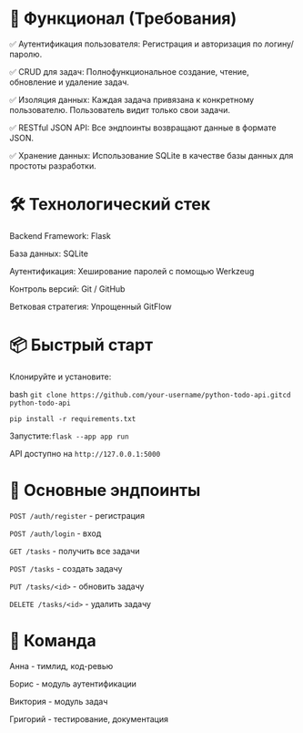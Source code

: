 # 🚀 Функционал (Требования)
✅ Аутентификация пользователя: Регистрация и авторизация по логину/паролю.

✅ CRUD для задач: Полнофункциональное создание, чтение, обновление и удаление задач.

✅ Изоляция данных: Каждая задача привязана к конкретному пользователю. Пользователь видит только свои задачи.

✅ RESTful JSON API: Все эндпоинты возвращают данные в формате JSON.

✅ Хранение данных: Использование SQLite в качестве базы данных для простоты разработки.

# 🛠 Технологический стек
Backend Framework: Flask

База данных: SQLite

Аутентификация: Хеширование паролей с помощью Werkzeug

Контроль версий: Git / GitHub

Ветковая стратегия: Упрощенный GitFlow
# 📦 Быстрый старт
Клонируйте и установите:

bash
`git clone https://github.com/your-username/python-todo-api.gitcd python-todo-api`

`pip install -r requirements.txt`

Запустите:`flask --app app run`

API доступно на `http://127.0.0.1:5000`

# 📡 Основные эндпоинты
`POST /auth/register` - регистрация

`POST /auth/login` - вход

`GET /tasks` - получить все задачи

`POST /tasks` - создать задачу

`PUT /tasks/<id>` - обновить задачу

`DELETE /tasks/<id>` - удалить задачу

# 👥 Команда
Анна - тимлид, код-ревью

Борис - модуль аутентификации

Виктория - модуль задач

Григорий - тестирование, документация
